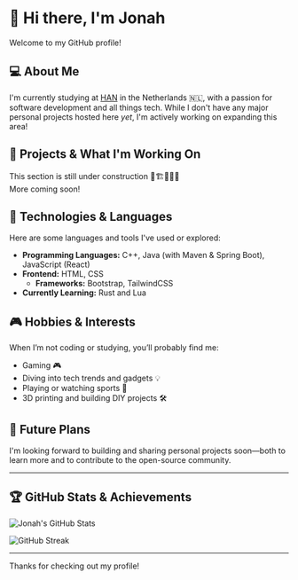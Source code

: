 # 👋 Hi there, I'm Jonah

Welcome to my GitHub profile!

## 💻 About Me
I'm currently studying at [HAN](https://www.han.nl/) in the Netherlands 🇳🇱, with a passion for software development and all things tech. While I don't have any major personal projects hosted here *yet*, I'm actively working on expanding this area!

## 🧭 Projects & What I'm Working On

This section is still under construction 🚧🏗️👷‍♂️🚧  
More coming soon!

## 🔧 Technologies & Languages
Here are some languages and tools I've used or explored:

- **Programming Languages:** C++, Java (with Maven & Spring Boot), JavaScript (React)
- **Frontend:** HTML, CSS  
  - **Frameworks:** Bootstrap, TailwindCSS
- **Currently Learning:** Rust and Lua

## 🎮 Hobbies & Interests
When I’m not coding or studying, you’ll probably find me:
- Gaming 🎮  
- Diving into tech trends and gadgets 💡  
- Playing or watching sports 🏀  
- 3D printing and building DIY projects 🛠️  

## 🚀 Future Plans
I'm looking forward to building and sharing personal projects soon—both to learn more and to contribute to the open-source community.

---

## 🏆 GitHub Stats & Achievements

![Jonah's GitHub Stats](https://github-readme-stats.vercel.app/api?username=Jonah610&show_icons=true&theme=tokyonight)

![GitHub Streak](https://streak-stats.demolab.com?user=Jonah610&theme=tokyonight&hide_border=false)

---

Thanks for checking out my profile!
